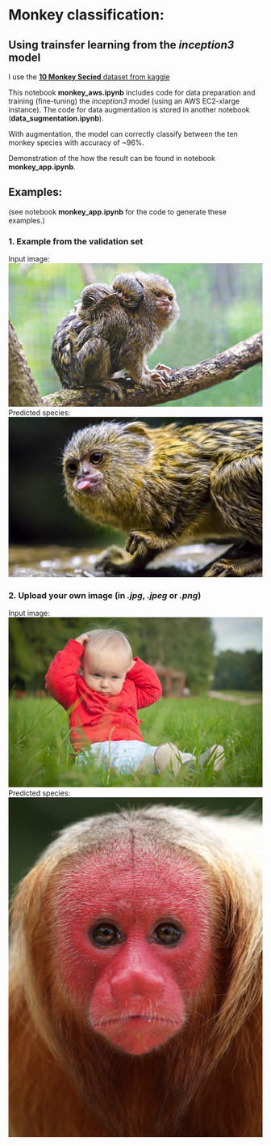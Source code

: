 # Monkey classification: 

## Using trainsfer learning from  the _inception3_ model  

I use the [**10 Monkey Secied** dataset from kaggle](https://www.kaggle.com/slothkong/10-monkey-species)

This notebook **monkey_aws.ipynb** includes code for data preparation and training (fine-tuning) the _inception3_ model (using an AWS EC2-xlarge instance). 
The code for data augmentation is stored in another notebook (**data_sugmentation.ipynb**).

With augmentation, the model can correctly classify between the ten monkey species with accuracy of ~96%.

Demonstration of the how the result can be found in notebook **monkey_app.ipynb**.

## Examples:

(see notebook **monkey_app.ipynb** for the code to generate these examples.)

### 1. Example from the validation set

Input image:
![image](data/examples/n416.jpg)
Predicted species:
![image](data/atlas/n4058.jpg)

### 2. Upload your own image (in _.jpg_, _.jpeg_ or _.png_)

Input image:
![image](data/examples/baby3.jpg)
Predicted species:
![image](data/atlas/n2157.jpg)


